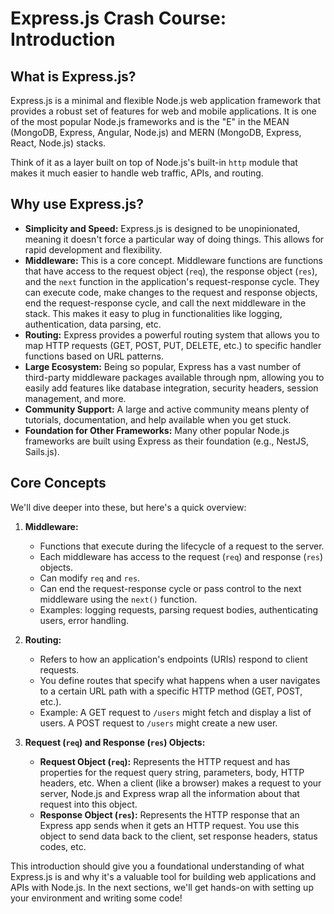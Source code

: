 # Express.js Crash Course: Introduction

## What is Express.js?

Express.js is a minimal and flexible Node.js web application framework that provides a robust set of features for web and mobile applications. It is one of the most popular Node.js frameworks and is the "E" in the MEAN (MongoDB, Express, Angular, Node.js) and MERN (MongoDB, Express, React, Node.js) stacks.

Think of it as a layer built on top of Node.js's built-in `http` module that makes it much easier to handle web traffic, APIs, and routing.

## Why use Express.js?

*   **Simplicity and Speed:** Express.js is designed to be unopinionated, meaning it doesn't force a particular way of doing things. This allows for rapid development and flexibility.
*   **Middleware:** This is a core concept. Middleware functions are functions that have access to the request object (`req`), the response object (`res`), and the `next` function in the application's request-response cycle. They can execute code, make changes to the request and response objects, end the request-response cycle, and call the next middleware in the stack. This makes it easy to plug in functionalities like logging, authentication, data parsing, etc.
*   **Routing:** Express provides a powerful routing system that allows you to map HTTP requests (GET, POST, PUT, DELETE, etc.) to specific handler functions based on URL patterns.
*   **Large Ecosystem:** Being so popular, Express has a vast number of third-party middleware packages available through npm, allowing you to easily add features like database integration, security headers, session management, and more.
*   **Community Support:** A large and active community means plenty of tutorials, documentation, and help available when you get stuck.
*   **Foundation for Other Frameworks:** Many other popular Node.js frameworks are built using Express as their foundation (e.g., NestJS, Sails.js).

## Core Concepts

We'll dive deeper into these, but here's a quick overview:

1.  **Middleware:**
    *   Functions that execute during the lifecycle of a request to the server.
    *   Each middleware has access to the request (`req`) and response (`res`) objects.
    *   Can modify `req` and `res`.
    *   Can end the request-response cycle or pass control to the next middleware using the `next()` function.
    *   Examples: logging requests, parsing request bodies, authenticating users, error handling.

2.  **Routing:**
    *   Refers to how an application's endpoints (URIs) respond to client requests.
    *   You define routes that specify what happens when a user navigates to a certain URL path with a specific HTTP method (GET, POST, etc.).
    *   Example: A GET request to `/users` might fetch and display a list of users. A POST request to `/users` might create a new user.

3.  **Request (`req`) and Response (`res`) Objects:**
    *   **Request Object (`req`):** Represents the HTTP request and has properties for the request query string, parameters, body, HTTP headers, etc. When a client (like a browser) makes a request to your server, Node.js and Express wrap all the information about that request into this object.
    *   **Response Object (`res`):** Represents the HTTP response that an Express app sends when it gets an HTTP request. You use this object to send data back to the client, set response headers, status codes, etc.

This introduction should give you a foundational understanding of what Express.js is and why it's a valuable tool for building web applications and APIs with Node.js. In the next sections, we'll get hands-on with setting up your environment and writing some code!
